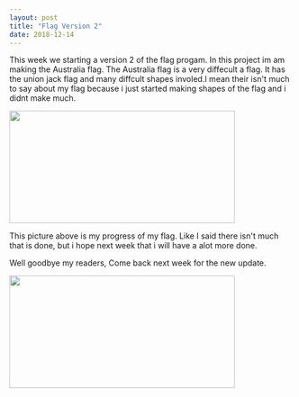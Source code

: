 ```yaml
---
layout: post
title: "Flag Version 2"
date: 2018-12-14
---
```

<p>This week we starting a version 2 of the flag progam. In this project im am making the Australia flag. The Australia flag is a very diffecult a flag. It has the union jack flag and many diffcult shapes involed.I mean their isn't much to say about my flag because i just started making shapes of the flag and i didnt make much.
</p>
<img src="https://anaiyas6777.github.io/images/Screenshot%20from%202018-12-14%2014-51-16.png" width="400px" height="200px">
<p> This picture above is my progress of my flag. Like I said there isn't much that is done, but i hope next week that i will have a alot more done. 
</p>

<p> 
Well goodbye my readers, Come back next week for the new update.
</p>
<img src="https://anaiyas6777.github.io/images/Screenshot%20from%202018-12-14%2014-51-16.png" width="400px" height="200px">












